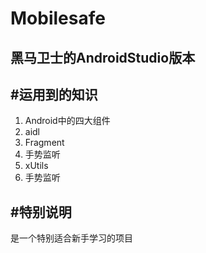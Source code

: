 # Mobilesafe
黑马卫士的AndroidStudio版本
-
#运用到的知识
-
1. Android中的四大组件
2. aidl
3. Fragment
4. 手势监听
5. xUtils
6. 手势监听

#特别说明
-
是一个特别适合新手学习的项目
